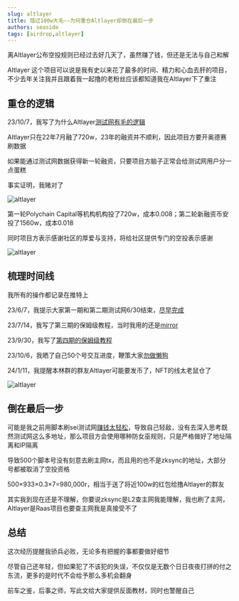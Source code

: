 ```yaml
---
slug: altlayer
title: 错过100w大毛——为何重仓Altlayer却倒在最后一步
authors: seaside
tags: [airdrop,altlayer]
---
```


离Altlayer公布空投规则已经过去好几天了，虽然赚了钱，但还是无法与自己和解

Altlayer 这个项目可以说是我有史以来花了最多的时间、精力和心血去肝的项目，不少去年关注我并且跟着我一起撸的老粉丝应该都知道我在Altlayer下了重注

## 重仓的逻辑

23/10/7，我写了为什么Altlayer[测试网有毛的逻辑](https://twitter.com/0xSeaside888/status/1710485926340911546)

Altlayer只在22年7月融了720w，23年的融资并不顺利，因此项目方要开奥德赛刷数据

如果能通过测试网数据获得新一轮融资，只要项目方脑子正常会给测试网用户分一点蛋糕

事实证明，我赌对了

![altlayer](/img/blog/altlayer/1.png)

第一轮Polychain Capital等机构机构投了720w，成本0.008；第二轮新融资币安投了1560w，成本0.018

同时项目方表示感谢社区的厚爱与支持，将给社区提供专门的空投表示感谢

![altlayer](/img/blog/altlayer/2.png)

## 梳理时间线

我所有的操作都记录在推特上

23/6/7，我提示大家第一期和第二期测试网6/30结束，[尽早完成](https://twitter.com/0xSeaside888/status/1666279172392755200)

23/7/14，我写了第三期的保姆级教程，当时我用的还是[mirror](https://twitter.com/0xSeaside888/status/1679763118564741125)

23/9/30，我写了[第四期的保姆级教程](https://twitter.com/0xSeaside888/status/1708113786216092010)

23/10/6，我晒了自己50个号交互进度，鞭策大家[勿做懒狗](https://twitter.com/0xSeaside888/status/1710273962364862686)

24/1/11，我提醒本林群的群友Altlayer可能要发币了，NFT的线太老鼠仓了

![altlayer](/img/blog/altlayer/3.jpg)

## 倒在最后一步

可能是我之前用脚本刷sei测试网[赚钱太轻松](https://www.0xseaside.com/blog/sei)，导致自己轻敌，没有去深入思考既然测试网这么多地址，那么项目方会使用哪种防女巫规则，只是严格做好了地址隔离和IP隔离

导致500个脚本号没有刻意去刷主网tx，而且用的也不是zksync的地址，大部分号都被取消了空投资格

500×933×0.3×7=980,000r，相当于送了将近100w的红包给撸Altlayer的群友

其实我到现在还是不理解，你要说zksync是L2查主网我能理解，我也刷了主网，Altlayer是Raas项目也要查主网我是真接受不了

## 总结

这次经历提醒我骄兵必败，无论多有把握的事都要做好细节

尽管自己还年轻，但如果犯了不该犯的失误，不仅仅是无数个日日夜夜打拼的付之东流，更多的是时代不会给予那么多机会翻身

前车之鉴，后事之师，写此文给大家提供反面教材，同时也警醒自己